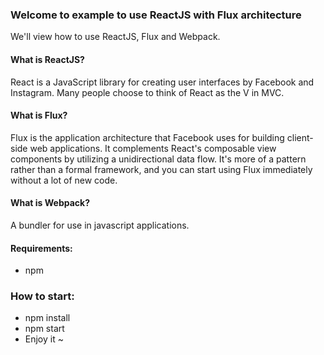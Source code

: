 ### Welcome to example to use ReactJS with Flux architecture
We'll view how to use ReactJS, Flux and Webpack.

#### What is ReactJS? 
React is a JavaScript library for creating user interfaces by Facebook and Instagram. Many people choose to think of React as the V in MVC.

#### What is Flux? 
Flux is the application architecture that Facebook uses for building client-side web applications. It complements React's composable view components by utilizing a unidirectional data flow. It's more of a pattern rather than a formal framework, and you can start using Flux immediately without a lot of new code.

#### What is Webpack?
A bundler for use in javascript applications.

#### Requirements:
 - npm

### How to start:
 - npm install
 - npm start
 - Enjoy it ~

